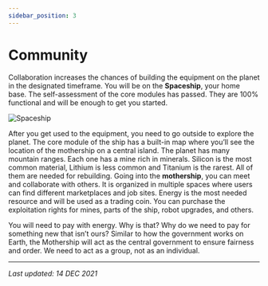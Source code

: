 ```yaml
---
sidebar_position: 3
---
```


# Community

Collaboration increases the chances of building the equipment on the planet in the designated timeframe.
You will be on the **Spaceship**, your home base. The self-assessment of the core modules has passed. They are 100% functional and will be enough to get you started.

![Spaceship](/img/wiki/spaceship_interior.png)

After you get used to the equipment, you need to go outside to explore the planet. The core module of the ship has a built-in map where you’ll see the location of the mothership on a central island. The planet has many mountain ranges. Each one has a mine rich in minerals. Silicon is the most common material, Lithium is less common and Titanium is the rarest. All of them are needed for rebuilding.
Going into the **mothership**, you can meet and collaborate with others. It is organized in multiple spaces where users can find different marketplaces and job sites. Energy is the most needed resource and will be used as a trading coin. You can purchase the exploitation rights for mines, parts of the ship, robot upgrades, and others.

<!-- [Mothership inside] -->

You will need to pay with energy. Why is that? Why do we need to pay for something new that isn’t ours? Similar to how the government works on Earth, the Mothership will act as the central government to ensure fairness and order. We need to act as a group, not as an individual.

---

*Last updated: 14 DEC 2021*
